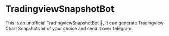 # TradingviewSnapshotBot
This is an unofficial TradingviewSnapshotBot 🤖, It can generate Tradingview Chart Snapshots 📊 of your choice and send it over telegram.

